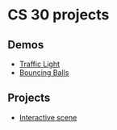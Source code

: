 # CS 30 projects

## Demos
- [Traffic Light](traffic-light)
- [Bouncing Balls](bouncing-balls)

## Projects
- [Interactive scene](interactive-scene)